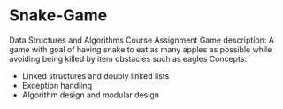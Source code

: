 # Snake-Game
Data Structures and Algorithms Course Assignment
Game description: A game with goal of having snake to eat as many apples as possible while avoiding being killed by item obstacles such as eagles
Concepts:
- Linked structures and doubly linked lists
- Exception handling
- Algorithm design and modular design
